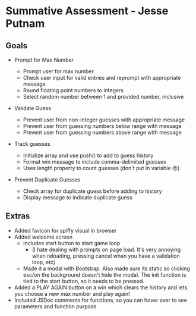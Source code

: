 # Summative Assessment - Jesse Putnam

## Goals

- Prompt for Max Number

  - Prompt user for max number
  - Check user input for valid entries and reprompt with appropriate message
  - Round floating point numbers to integers
  - Select random number between 1 and provided number, inclusive

- Validate Guess

  - Prevent user from non-integer guesses with appropriate message
  - Prevent user from guessing numbers below range with message
  - Prevent user from guessing numbers above range with message

- Track guesses

  - Initialize array and use push() to add to guess history
  - Format win message to include comma-delimited guesses
  - Uses length property to count guesses (don't put in variable :frowning_face:)

- Prevent Duplicate Guesses
  - Check array for duplicate guess before adding to history
  - Display message to indicate duplicate guess

## Extras

- Added favicon for spiffy visual in browser
- Added welcome screen
  - Includes start button to start game loop
    - (I hate dealing with prompts on page load. It's very annoying when reloading, pressing cancel when you have a validation loop, etc)
  - Made it a modal with Bootstrap. Also made sure its static so clicking esc/on the background doesn't hide the modal. The init function is tied to the start button, so it needs to be pressed.
- Added a PLAY AGAIN button on a win which clears the history and lets you choose a new max number and play again!
- Included JSDoc comments for functions, so you can hover over to see parameters and function purpose
